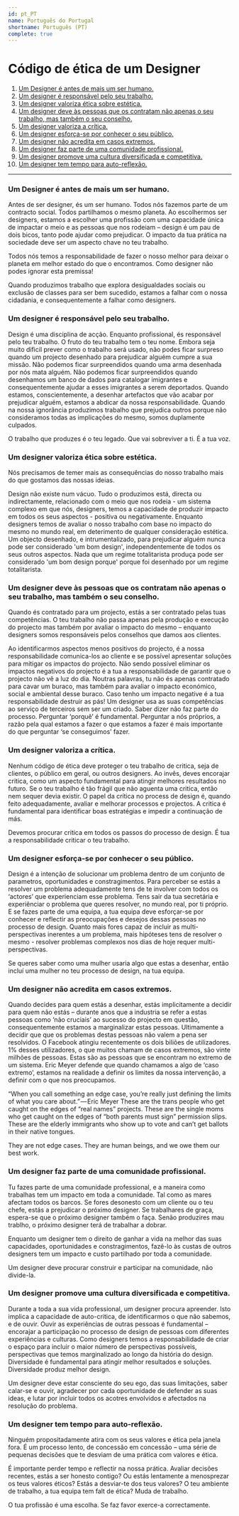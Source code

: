 ```yaml
---
id: pt_PT
name: Português do Portugal
shortname: Português (PT)
complete: true
---
```


# Código de ética de um Designer

1. [Um Designer é antes de mais um ser humano.](#um-designer-é-antes-de-mais-um-ser-humano)
2. [Um designer é responsável pelo seu trabalho.](#um-designer-é-responsável-pelo-seu-trabalho)
3. [Um designer valoriza ética sobre estética.](#um-designer-valoriza-ética-sobre-estética)
4. [Um designer deve às pessoas que os contratam não apenas o seu trabalho, mas também o seu conselho.](#um-designer-deve-às-pessoas-que-os-contratam-não-apenas-o-seu-trabalho-,-mas-também-o-seu-conselho)
5. [Um designer valoriza a crítica.](#um-designer-valoriza-a-crítica)
6. [Um designer esforça-se por conhecer o seu público.](#um-designer-esforça-se-por-conhecer-o-seu-público)
7. [Um designer não acredita em casos extremos.](#um-designer-não-acredita-em-casos-extremos)
8. [Um designer faz parte de uma comunidade profissional.](#um-designer-faz-parte-de-uma-comunidade-profissional)
9. [Um designer promove uma cultura diversificada e competitiva.](#um-designer-promove-uma-cultura-diversificada-e-competitiva)
10. [Um designer tem tempo para auto-reflexão.](#um-designer-tem-tempo-para-auto-reflexão)

***

### Um Designer é antes de mais um ser humano.

Antes de ser designer, és um ser humano. Todos nós fazemos parte de um contracto social. Todos partilhamos o mesmo planeta. Ao escolhermos ser designers, estamos a escolher uma profissão com uma capacidade única de impactar o meio e as pessoas que nos rodeiam – design é um pau de dois bicos, tanto pode ajudar como prejudicar. O impacto da tua prática na sociedade deve ser um aspecto chave no teu trabalho.

Todos nós temos a responsabilidade de fazer o nosso melhor para deixar o planeta em melhor estado do que o encontramos. Como designer não podes ignorar esta premissa!

Quando produzimos trabalho que explora desigualdades sociais ou exclusão de classes para ser bem sucedido, estamos a falhar com o nossa cidadania, e consequentemente a falhar como designers. 

### Um designer é responsável pelo seu trabalho.

Design é uma disciplina de acção. Enquanto profissional, és responsável pelo teu trabalho. O fruto do teu trabalho tem o teu nome. Embora seja muito dificil prever como o trabalho será usado, não podes ficar surpreso quando um projecto desenhado para prejudicar alguém cumpre a sua missão. Não podemos ficar surpreendidos quando uma arma desenhada por nós mata alguém. Não podemos ficar surpreendidos quando desenhamos um banco de dados para catalogar imigrantes e consequentemente ajudar a esses imigrantes a serem deportados. Quando estamos, conscientemente, a desenhar artefactos que vão acabar por prejudicar alguém, estamos a abdicar da nossa responsabilidade. Quando na nossa ignorância produzimos trabalho que prejudica outros porque não consideramos todas as implicações do mesmo, somos duplamente culpados.

O trabalho que produzes é o teu legado. Que vai sobreviver a ti. É a tua voz.

### Um designer valoriza ética sobre estética.

Nós precisamos de temer mais as consequências do nosso trabalho mais do que gostamos das nossas ideias.

Design não existe num vácuo. Tudo o produzimos está, directa ou indirectamente, relacionado com o meio que nos rodeia - um sistema complexo em que nós, designers, temos a capacidade de produzir impacto em todos os seus aspectos - positiva ou negativamente. Enquanto designers temos de avaliar o nosso trabalho com base no impacto do mesmo no mundo real, em deterimento de qualquer consideração estética. Um objecto desenhado, e intrumentalizado, para prejudicar alguém nunca pode ser considerado 'um bom design', independentemente de todos os seus outros aspectos. Nada que um regime totalitarista produça pode ser considerado 'um bom design porque' porque foi desenhado por um regime totalitarista.

### Um designer deve às pessoas que os contratam não apenas o seu trabalho, mas também o seu conselho.

Quando és contratado para um projecto, estás a ser contratado pelas tuas competências. O teu trabalho não passa apenas pela produção e execução do projecto mas também por avaliar o impacto do mesmo – enquanto designers somos responsáveis pelos conselhos que damos aos clientes. 

Ao identificarmos aspectos menos positivos do projecto, é a nossa responsabilidade comunica-los ao cliente e se possível apresentar soluções para mitigar os impactos do projecto. Não sendo possível eliminar os impactos negativos do projecto é a tua a responsabilidade de garantir que o projecto não vê a luz do dia. Noutras palavras, tu não és apenas contratado para cavar um buraco, mas também para avaliar o impacto económico, social e ambiental desse buraco. Caso tenho um impacto negative é a tua responsabilidade destruir as pás! 
Um designer usa as suas competências ao serviço de terceiros sem ser um criado. Saber dizer não faz parte do processo. Perguntar ‘porquê’ é fundamental. Perguntar a nós próprios, a razão pela qual estamos a fazer o que estamos a fazer é mais importante do que perguntar ‘se conseguimos’ fazer.

### Um designer valoriza a crítica. 

Nenhum código de ética deve proteger o teu trabalho de critica, seja de clientes, o público em geral, ou outros designers. Ao invês, deves encorajar critica, como um aspecto fundamental para atingir melhores resultados no futuro. Se o teu trabalho é tão frágil que não aguenta uma critica, então nem sequer devia existir. O papel da crítica no process de design é, quando feito adequadamente, avaliar e melhorar processos e projectos. A critica é fundamental para identificar boas estratégias e impedir a continuação de más. 

Devemos procurar critica em todos os passos do processo de design. É tua a responsabilidade criticar o teu trabalho.

### Um designer esforça-se por conhecer o seu público.

Design é a intenção de solucionar um problema dentro de um conjunto de parametros, oportunidades e constragimentos. Para perceber se estás a resolver um problema adequadamente tens de te involver com todos os ‘actores’ que experienciam esse problema. Tens sair da tua secretária e experiênciar o problema que queres resolver, no mundo real, por ti próprio. E se fazes parte de uma equipa, a tua equipa deve esforçar-se por conhecer e reflectir as preocupações e desejos dessas pessoas no processo de design. Quanto mais fores capaz de incluir as multi-perspectivas inerentes a um problema, mais hipóteses tens de resolver o mesmo - resolver problemas complexos nos dias de hoje requer multi-perspectivas.

Se queres saber como uma mulher usaria algo que estas a desenhar, então incluí uma mulher no teu processo de design, na tua equipa.

### Um designer não acredita em casos extremos.

Quando decides para quem estás a desenhar, estás implicitamente a decidir para quem não estás – durante anos que a industria se refer a estas pessoas como ‘não cruciais’ ao sucesso do projecto em questão, consequentemente estamos a marginalizar estas pessoas. Ultimamente a decidir que que os problemas destas pessoas não valem a pena ser resolvidos.
O Facebook atingiu recentemente os dois biliões de utilizadores. 1% desses utilizadores, o que muitos chamam de casos extremos, são vinte milhões de pessoas. Estas são as pessoas que se encontram no extremo de um sistema.
Eric Meyer defende que quando chamamos a algo de ‘caso extremo’, estamos na realidade a definir os limites da nossa intervenção, a definir com o que nos preocupamos.

“When you call something an edge case, you’re really just defining the limits of what you care about.” — Eric Meyer
These are the trans people who get caught on the edges of “real names” projects. These are the single moms who get caught on the edges of “both parents must sign” permission slips. These are the elderly immigrants who show up to vote and can’t get ballots in their native tongues.

They are not edge cases. They are human beings, and we owe them our best work.

### Um designer faz parte de uma comunidade profissional.

Tu fazes parte de uma comunidade professional, e a maneira como trabalhas tem um impacto em toda a comunidade. Tal como as mares afectam todos os barcos. Se fores desonesto com um cliente ou o teu chefe, estás a prejudicar o próximo designer. Se trabalhares de graça, espera-se que o próximo designer também o faça. Senão produzires mau trablho, o próximo designer terá de trabalhar a dobrar.

Enquanto um designer tem o direito de ganhar a vida na melhor das suas capacidades, oportunidades e constragimentos, fazê-lo às custas de outros designers tem um impacto e custo partilhado por toda a comunidade. 

Um designer deve procurar construir e participar na comunidade, não divide-la.

### Um designer promove uma cultura diversificada e competitiva.

Durante a toda a sua vida professional, um designer procura apreender. Isto implica a capacidade de auto-critica, de identificarmos o que não sabemos, e de ouvir. Ouvir as experiências de outras pessoas é fundamental – encorajar a participação no processo de design de pessoas com diferentes experiências e culturas. Como designers temos a responsabilidade de criar o espaço para incluir o maior número de perspectivas possíveis, perspectivas que temos marginalizado ao longo da história do design. Diversidade é fundamental para atingir melhor resultados e soluções. Diversidade produz melhor design.

Um designer deve estar consciente do seu ego, das suas limitações, saber calar-se e ouvir,  agradecer por cada oportunidade de defender as suas ideas, e lutar por incluir todos os acotres envolvidos e afectados na resolução do problema.

### Um designer tem tempo para auto-reflexão.

Ninguém propositadamente atira com os seus valores e ética pela janela fora. É um processo lento, de concessão em concessão – uma série de pequenas decisões que te desviam de uma prática com valores e ética. 

É importante perder tempo e reflectir na nossa prática. Avaliar decisões recentes, estás a ser honesto contigo? Ou estás lentamente a menosprezar os teus valores éticos? Estás a desviar-te dos teus valores? O teu ambiente de trabalho, a tua equipa tem falt de ética? Muda de trabalho.

O tua profissão é uma escolha. Se faz favor exerce-a correctamente.